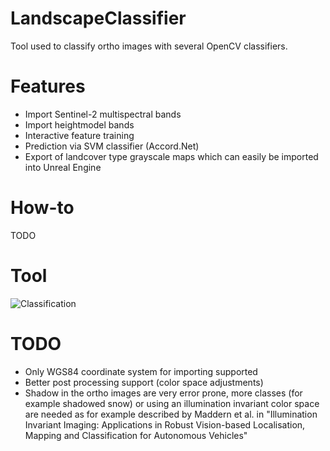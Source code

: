 # LandscapeClassifier

Tool used to classify ortho images with several OpenCV classifiers.

# Features
- Import Sentinel-2 multispectral bands
- Import heightmodel bands
- Interactive feature training
- Prediction via SVM classifier (Accord.Net)
- Export of landcover type grayscale maps which can easily be imported into Unreal Engine

# How-to

TODO

# Tool
![Classification](http://i.imgur.com/DEkn9QG.jpg)

# TODO
- Only WGS84 coordinate system for importing supported
- Better post processing support (color space adjustments)
- Shadow in the ortho images are very error prone, more classes (for example shadowed snow) or using an illumination invariant color space are needed as for example described by Maddern et al. in "Illumination Invariant Imaging: Applications in Robust Vision-based Localisation, Mapping and Classification for Autonomous Vehicles"
